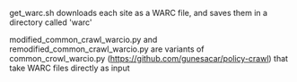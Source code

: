 get_warc.sh downloads each site as a WARC file, and saves them in a directory called 'warc'

modified_common_crawl_warcio.py and remodified_common_crawl_warcio.py are variants of common_crowl_warcio.py (https://github.com/gunesacar/policy-crawl) that take WARC files directly as input
